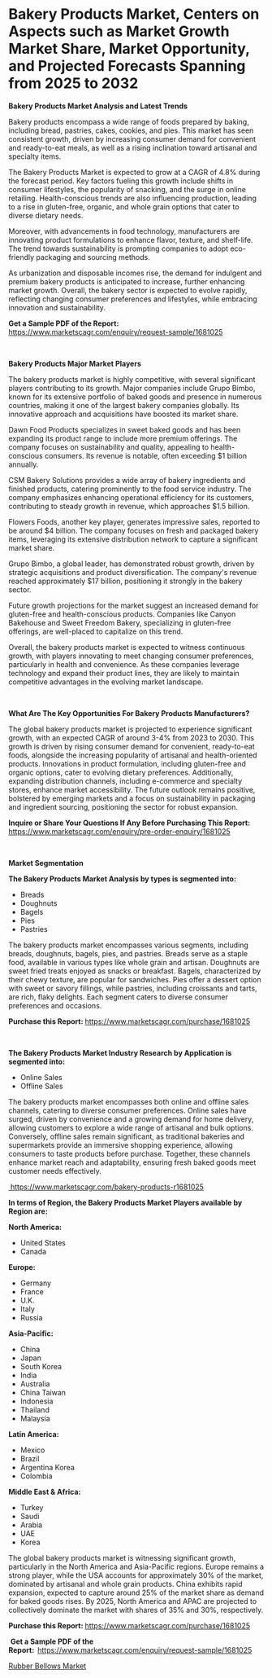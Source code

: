 <p><h1>Bakery Products Market, Centers on Aspects such as Market Growth Market Share, Market Opportunity, and Projected Forecasts Spanning from 2025 to 2032</h1></p><p><strong>Bakery Products Market Analysis and Latest Trends</strong></p>
<p><p>Bakery products encompass a wide range of foods prepared by baking, including bread, pastries, cakes, cookies, and pies. This market has seen consistent growth, driven by increasing consumer demand for convenient and ready-to-eat meals, as well as a rising inclination toward artisanal and specialty items.</p><p>The Bakery Products Market is expected to grow at a CAGR of 4.8% during the forecast period. Key factors fueling this growth include shifts in consumer lifestyles, the popularity of snacking, and the surge in online retailing. Health-conscious trends are also influencing production, leading to a rise in gluten-free, organic, and whole grain options that cater to diverse dietary needs.</p><p>Moreover, with advancements in food technology, manufacturers are innovating product formulations to enhance flavor, texture, and shelf-life. The trend towards sustainability is prompting companies to adopt eco-friendly packaging and sourcing methods.</p><p>As urbanization and disposable incomes rise, the demand for indulgent and premium bakery products is anticipated to increase, further enhancing market growth. Overall, the bakery sector is expected to evolve rapidly, reflecting changing consumer preferences and lifestyles, while embracing innovation and sustainability.</p></p>
<p><strong>Get a Sample PDF of the Report:&nbsp;</strong> <a href="https://www.marketscagr.com/enquiry/request-sample/1681025?utm_campaign=3528&utm_medium=2&utm_source=Github&utm_content=ia&utm_term=24032025&utm_id=bakery-products">https://www.marketscagr.com/enquiry/request-sample/1681025</a></p>
<p>&nbsp;</p>
<p><strong>Bakery Products Major Market Players</strong></p>
<p><p>The bakery products market is highly competitive, with several significant players contributing to its growth. Major companies include Grupo Bimbo, known for its extensive portfolio of baked goods and presence in numerous countries, making it one of the largest bakery companies globally. Its innovative approach and acquisitions have boosted its market share.</p><p>Dawn Food Products specializes in sweet baked goods and has been expanding its product range to include more premium offerings. The company focuses on sustainability and quality, appealing to health-conscious consumers. Its revenue is notable, often exceeding $1 billion annually.</p><p>CSM Bakery Solutions provides a wide array of bakery ingredients and finished products, catering prominently to the food service industry. The company emphasizes enhancing operational efficiency for its customers, contributing to steady growth in revenue, which approaches $1.5 billion.</p><p>Flowers Foods, another key player, generates impressive sales, reported to be around $4 billion. The company focuses on fresh and packaged bakery items, leveraging its extensive distribution network to capture a significant market share.</p><p>Grupo Bimbo, a global leader, has demonstrated robust growth, driven by strategic acquisitions and product diversification. The company's revenue reached approximately $17 billion, positioning it strongly in the bakery sector.</p><p>Future growth projections for the market suggest an increased demand for gluten-free and health-conscious products. Companies like Canyon Bakehouse and Sweet Freedom Bakery, specializing in gluten-free offerings, are well-placed to capitalize on this trend.</p><p>Overall, the bakery products market is expected to witness continuous growth, with players innovating to meet changing consumer preferences, particularly in health and convenience. As these companies leverage technology and expand their product lines, they are likely to maintain competitive advantages in the evolving market landscape.</p></p>
<p>&nbsp;</p>
<p><strong>What Are The Key Opportunities For Bakery Products Manufacturers?</strong></p>
<p><p>The global bakery products market is projected to experience significant growth, with an expected CAGR of around 3-4% from 2023 to 2030. This growth is driven by rising consumer demand for convenient, ready-to-eat foods, alongside the increasing popularity of artisanal and health-oriented products. Innovations in product formulation, including gluten-free and organic options, cater to evolving dietary preferences. Additionally, expanding distribution channels, including e-commerce and specialty stores, enhance market accessibility. The future outlook remains positive, bolstered by emerging markets and a focus on sustainability in packaging and ingredient sourcing, positioning the sector for robust expansion.</p></p>
<p><strong>Inquire or Share Your Questions If Any Before Purchasing This Report:</strong> <a href="https://www.marketscagr.com/enquiry/pre-order-enquiry/1681025?utm_campaign=3528&utm_medium=2&utm_source=Github&utm_content=ia&utm_term=24032025&utm_id=bakery-products">https://www.marketscagr.com/enquiry/pre-order-enquiry/1681025</a></p>
<p>&nbsp;</p>
<p><strong>Market Segmentation</strong></p>
<p><strong>The Bakery Products Market Analysis by types is segmented into:</strong></p>
<p><ul><li>Breads</li><li>Doughnuts</li><li>Bagels</li><li>Pies</li><li>Pastries</li></ul></p>
<p><p>The bakery products market encompasses various segments, including breads, doughnuts, bagels, pies, and pastries. Breads serve as a staple food, available in various types like whole grain and artisan. Doughnuts are sweet fried treats enjoyed as snacks or breakfast. Bagels, characterized by their chewy texture, are popular for sandwiches. Pies offer a dessert option with sweet or savory fillings, while pastries, including croissants and tarts, are rich, flaky delights. Each segment caters to diverse consumer preferences and occasions.</p></p>
<p><strong>Purchase this Report:&nbsp;</strong><a href="https://www.marketscagr.com/purchase/1681025?utm_campaign=3528&utm_medium=2&utm_source=Github&utm_content=ia&utm_term=24032025&utm_id=bakery-products">https://www.marketscagr.com/purchase/1681025</a></p>
<p>&nbsp;</p>
<p><strong>The Bakery Products Market Industry Research by Application is segmented into:</strong></p>
<p><ul><li>Online Sales</li><li>Offline Sales</li></ul></p>
<p><p>The bakery products market encompasses both online and offline sales channels, catering to diverse consumer preferences. Online sales have surged, driven by convenience and a growing demand for home delivery, allowing customers to explore a wide range of artisanal and bulk options. Conversely, offline sales remain significant, as traditional bakeries and supermarkets provide an immersive shopping experience, allowing consumers to taste products before purchase. Together, these channels enhance market reach and adaptability, ensuring fresh baked goods meet customer needs effectively.</p></p>
<p><a href="https://www.marketscagr.com/bakery-products-r1681025?utm_campaign=3528&utm_medium=2&utm_source=Github&utm_content=ia&utm_term=24032025&utm_id=bakery-products">&nbsp;https://www.marketscagr.com/bakery-products-r1681025</a></p>
<p><strong>In terms of Region, the Bakery Products Market Players available by Region are:</strong></p>
<p>
    <p> <strong> North America: </strong>
        <ul>
            <li>United States</li>
            <li>Canada</li>
        </ul>
        </p> 
    <p> <strong> Europe: </strong>
        <ul>
            <li>Germany</li>
            <li>France</li>
            <li>U.K.</li>
            <li>Italy</li>
            <li>Russia</li>
        </ul>
        </p> 
    <p> <strong> Asia-Pacific: </strong>
        <ul>
            <li>China</li>
            <li>Japan</li>
            <li>South Korea</li>
            <li>India</li>
            <li>Australia</li>
            <li>China Taiwan</li>
            <li>Indonesia</li>
            <li>Thailand</li>
            <li>Malaysia</li>
        </ul>
        </p> 
    <p> <strong> Latin America: </strong>
        <ul>
            <li>Mexico</li>
            <li>Brazil</li>
            <li>Argentina Korea</li>
            <li>Colombia</li>
        </ul>
        </p> 
    <p> <strong> Middle East & Africa: </strong>
        <ul>
            <li>Turkey</li>
            <li>Saudi</li>
            <li>Arabia</li>
            <li>UAE</li>
            <li>Korea</li>
        </ul>
    </p>
    </p>
<p><p>The global bakery products market is witnessing significant growth, particularly in the North America and Asia-Pacific regions. Europe remains a strong player, while the USA accounts for approximately 30% of the market, dominated by artisanal and whole grain products. China exhibits rapid expansion, expected to capture around 25% of the market share as demand for baked goods rises. By 2025, North America and APAC are projected to collectively dominate the market with shares of 35% and 30%, respectively.</p></p>
<p><strong>Purchase this Report: </strong><a href="https://www.marketscagr.com/purchase/1681025?utm_campaign=3528&utm_medium=2&utm_source=Github&utm_content=ia&utm_term=24032025&utm_id=bakery-products">https://www.marketscagr.com/purchase/1681025</a></p>
<p>&nbsp;<strong>Get a Sample PDF of the Report:&nbsp;&nbsp;</strong><a href="https://www.marketscagr.com/enquiry/request-sample/1681025?utm_campaign=3528&utm_medium=2&utm_source=Github&utm_content=ia&utm_term=24032025&utm_id=bakery-products">https://www.marketscagr.com/enquiry/request-sample/1681025</a></p>
<p><strong></strong></p>
<p><p><a href="https://github.com/storcweithzg/Market-Research-Report-List-1/blob/main/rubber-bellows-market.md?utm_campaign=3528&utm_medium=2&utm_source=Github&utm_content=ia&utm_term=24032025&utm_id=bakery-products">Rubber Bellows Market</a></p></p>
